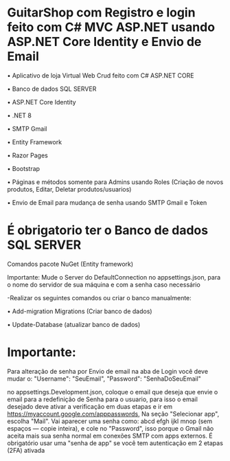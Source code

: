 # GuitarShop com Registro e login feito com C# MVC ASP.NET usando ASP.NET Core Identity e Envio de Email

• Aplicativo de loja Virtual Web Crud feito com C# ASP.NET CORE

• Banco de dados SQL SERVER

• ASP.NET Core Identity
 
• .NET 8
 
• SMTP Gmail

• Entity Framework

• Razor Pages

• Bootstrap

• Páginas e métodos somente para Admins usando Roles (Criação de novos produtos, Editar, Deletar produtos/usuarios)

• Envio de Email para mudança de senha usando SMTP Gmail e Token

# É obrigatorio ter o Banco de dados SQL SERVER
Comandos pacote NuGet (Entity framework)


  Importante: Mude o Server do DefaultConnection no appsettings.json, para o nome do servidor de sua máquina e com a senha caso necessário

  -Realizar os seguintes comandos ou criar o banco manualmente:
  
  • Add-migration Migrations (Criar banco de dados)
  
  • Update-Database (atualizar banco de dados)

# Importante:
Para alteração de senha por Envio de email na aba de Login você deve mudar o:
        "Username": "SeuEmail",
        "Password": "SenhaDoSeuEmail"

no appsettings.Development.json, coloque o email que deseja que envie o email para a redefinição de Senha para o usuario, para isso o email desejado deve ativar a verificação em duas etapas e ir em https://myaccount.google.com/apppasswords, Na seção "Selecionar app", escolha "Mail". Vai aparecer uma senha como: abcd efgh ijkl mnop (sem espaços — copie inteira), e cole no "Password", isso porque o Gmail não aceita mais sua senha normal em conexões SMTP com apps externos. É obrigatório usar uma "senha de app" se você tem autenticação em 2 etapas (2FA) ativada
  
 
